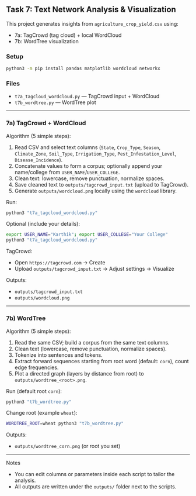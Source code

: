 ## Task 7: Text Network Analysis & Visualization

This project generates insights from `agriculture_crop_yield.csv` using:
- 7a: TagCrowd (tag cloud) + local WordCloud
- 7b: WordTree visualization

### Setup
```bash
python3 -m pip install pandas matplotlib wordcloud networkx
```

### Files
- `t7a_tagcloud_wordcloud.py` — TagCrowd input + WordCloud
- `t7b_wordtree.py` — WordTree plot

---

### 7a) TagCrowd + WordCloud

Algorithm (5 simple steps):
1. Read CSV and select text columns (`State`, `Crop_Type`, `Season`, `Climate_Zone`, `Soil_Type`, `Irrigation_Type`, `Pest_Infestation_Level`, `Disease_Incidence`).
2. Concatenate values to form a corpus; optionally append your name/college from `USER_NAME`/`USER_COLLEGE`.
3. Clean text: lowercase, remove punctuation, normalize spaces.
4. Save cleaned text to `outputs/tagcrowd_input.txt` (upload to TagCrowd).
5. Generate `outputs/wordcloud.png` locally using the `wordcloud` library.

Run:
```bash
python3 "t7a_tagcloud_wordcloud.py"
```

Optional (include your details):
```bash
export USER_NAME="Karthik"; export USER_COLLEGE="Your College"
python3 "t7a_tagcloud_wordcloud.py"
```

TagCrowd:
- Open `https://tagcrowd.com` → Create
- Upload `outputs/tagcrowd_input.txt` → Adjust settings → Visualize

Outputs:
- `outputs/tagcrowd_input.txt`
- `outputs/wordcloud.png`

---

### 7b) WordTree

Algorithm (5 simple steps):
1. Read the same CSV; build a corpus from the same text columns.
2. Clean text (lowercase, remove punctuation, normalize spaces).
3. Tokenize into sentences and tokens.
4. Extract forward sequences starting from root word (default: `corn`), count edge frequencies.
5. Plot a directed graph (layers by distance from root) to `outputs/wordtree_<root>.png`.

Run (default root `corn`):
```bash
python3 "t7b_wordtree.py"
```

Change root (example `wheat`):
```bash
WORDTREE_ROOT=wheat python3 "t7b_wordtree.py"
```

Outputs:
- `outputs/wordtree_corn.png` (or root you set)

---

Notes
- You can edit columns or parameters inside each script to tailor the analysis.
- All outputs are written under the `outputs/` folder next to the scripts.


